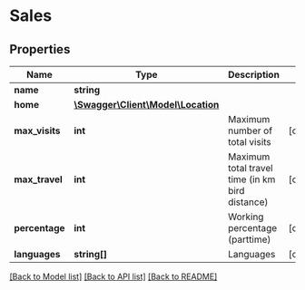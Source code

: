 # Sales

## Properties
Name | Type | Description | Notes
------------ | ------------- | ------------- | -------------
**name** | **string** |  | 
**home** | [**\Swagger\Client\Model\Location**](Location.md) |  | 
**max_visits** | **int** | Maximum number of total visits | [optional] 
**max_travel** | **int** | Maximum total travel time (in km bird distance) | [optional] 
**percentage** | **int** | Working percentage (parttime) | [optional] 
**languages** | **string[]** | Languages | [optional] 

[[Back to Model list]](../README.md#documentation-for-models) [[Back to API list]](../README.md#documentation-for-api-endpoints) [[Back to README]](../README.md)

